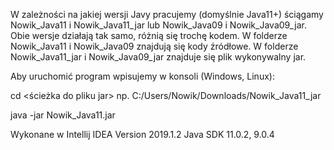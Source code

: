 W zależności na jakiej wersji Javy pracujemy (domyślnie Java11+) ściągamy Nowik_Java11 i Nowik_Java11_jar lub Nowik_Java09 i Nowik_Java09_jar.
Obie wersje działają tak samo, różnią się trochę kodem.
W folderze Nowik_Java11 i Nowik_Java09 znajdują się kody źródłowe.
W folderze Nowik_Java11_jar i Nowik_Java09_jar znajduje się plik wykonywalny jar.

Aby uruchomić program wpisujemy w konsoli (Windows, Linux):

cd <ścieżka do pliku jar>  np. C:/Users/Nowik/Downloads/Nowik_Java11_jar

java -jar Nowik_Java11.jar

Wykonane w Intellij IDEA Version 2019.1.2
Java SDK 11.0.2, 9.0.4
